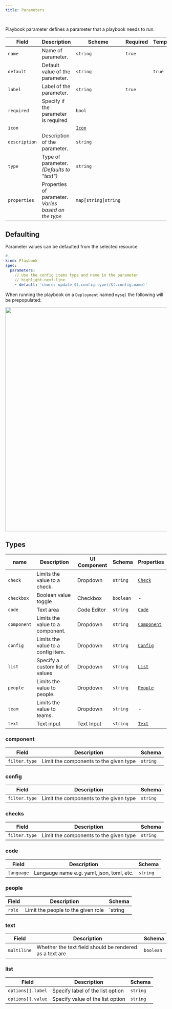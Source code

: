 ```yaml
---
title: Parameters
---
```


```yaml title="scale-deployment.yaml" file=../../../modules/mission-control/fixtures/playbooks/scale-deployment.yaml
```

Playbook parameter defines a parameter that a playbook needs to run.

| Field         | Description                                                                                       | Scheme              | Required | Templatable |
| ------------- | ------------------------------------------------------------------------------------------------- | ------------------- | -------- | ----------- |
| `name`        | Name of parameter.                                                                                | `string`            | `true`   |
| `default`     | Default value of the parameter.                                                                   | `string`            |          | `true`      |
| `label`       | Label of the parameter.                                                                           | `string`            | `true`   |
| `required`    | Specify if the parameter is required                                                              | `bool`              |          |
| `icon`        |  | [`Icon`](/reference/types#icon)            |          |
| `description` | Description of the parameter.                                                                     | `string`            |          |
| `type`        | Type of parameter. _(Defaults to "text")_                                                         | `string`            |          |
| `properties`  | Properties of parameter. _Varies based on the type_                                               | `map[string]string` |          |

## Defaulting

Parameter values can be defaulted from the selected resource

```yaml title="default parameters.yaml"
#...
kind: Playbook
spec:
  parameters:
    // Use the config items type and name in the parameter
    // highlight-next-line
    - default: 'chore: update $(.config.type)/$(.config.name)'
```

When running the playbook on a `Deployment` named `mysql` the following will be prepopulated:

<img src="/img/parameter-defaulting.png" width="700px" className="border-1 border-solid border-gray-200"/>


## Types

| name        | Description                        | UI Component | Schema    | Properties                                                 |
| ----------- | ---------------------------------- | ------------ | --------- | ---------------------------------------------------------- |
| `check`     | Limits the value to a check.       | Dropdown     | `string`  | [`Check`](#checks)     |
| `checkbox`  | Boolean value toggle               | Checkbox     | `boolean` | -                                                          |
| `code`      | Text area                          | Code Editor  | `string`  | [`Code`](#code)              |
| `component` | Limits the value to a component.   | Dropdown     | `string`  | [`Component`](#component) |
| `config`    | Limits the value to a config item. | Dropdown     | `string`  | [`Config`](#config)    |
| `list`      | Specify a custom list of values    | Dropdown     | `string`  | [`List`](#list)              |
| `people`    | Limits the value to people.        | Dropdown     | `string`  | [`People`](#people)          |
| `team`      | Limits the value to teams.         | Dropdown     | `string`  | -                                                          |
| `text`      | Text input                         | Text Input   | `string`  | [`Text`](#text)              |


### component

| Field  | Description                            | Schema   |
| ------ | -------------------------------------- | -------- |
| `filter.type` | Limit the components to the given type | `string` |

### config

| Field  | Description                            | Schema   |
| ------ | -------------------------------------- | -------- |
| `filter.type` | Limit the components to the given type | `string` |

### checks

| Field  | Description                            | Schema   |
| ------ | -------------------------------------- | -------- |
| `filter.type` | Limit the components to the given type | `string` |

### code


| Field      | Description                               | Schema   |
| ---------- | ----------------------------------------- | -------- |
| `language` | Langauge name e.g. yaml, json, toml, etc. | `string` |

### people

| Field  | Description                        | Schema  |
| ------ | ---------------------------------- | ------- |
| `role` | Limit the people to the given role | `string |

### text

| Field       | Description                                             | Schema    |
| ----------- | ------------------------------------------------------- | --------- |
| `multiline` | Whether the text field should be rendered as a text are | `boolean` |

### list

| Field   | Description                      | Schema   |
| ------- | -------------------------------- | -------- |
| `options[].label` | Specify label of the list option | `string` |
| `options[].value` | Specify value of the list option | `string` |
